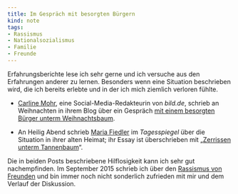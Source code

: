 ```yaml
---
title: Im Gespräch mit besorgten Bürgern
kind: note
tags:
- Rassismus
- Nationalsozialismus
- Familie
- Freunde
---
```


Erfahrungsberichte lese ich sehr gerne und ich versuche aus den Erfahrungen
anderer zu lernen. Besonders wenn eine Situation beschrieben wird, die ich
bereits erlebte und in der ich mich ziemlich verloren fühlte.

* [Carline Mohr][carline], eine Social-Media-Redakteurin von
  <cite>bild.de</cite>, schrieb an Weihnachten in ihrem Blog über ein Gespräch
  [mit einem besorgten Bürger unterm Weihnachtsbaum][gespräch].

* An Heilig Abend schrieb [Maria Fiedler][fiedler] im <cite>Tagesspiegel</cite>
  über die Situation in ihrer alten Heimat; ihr Essay ist überschrieben mit
  „[Zerrissen unterm Tannenbaum][zerrissen]“.

Die in beiden Posts beschriebene Hilflosigkeit kann ich sehr gut nachempfinden.
Im September 2015 schrieb ich über den [Rassismus von Freunden][freunde] und
bin immer noch nicht sonderlich zufrieden mit mir und dem Verlauf der
Diskussion.

[carline]: http://www.mohrenpost.de/carline-mohr/

[gespräch]: http://www.mohrenpost.de/?p=3954
  "„Grenzen dicht! Flüchtlinge raus!“ Mit einem besorgten Bürger unterm Weihnachtsbaum"

[fiedler]: https://www.torial.com/maria.fiedler

[zerrissen]: http://www.tagesspiegel.de/12761774.html
  "Zerrissen unterm Tannenbaum"

[freunde]: http://plasisent.org/0f994qly

